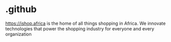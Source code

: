 # .github
https://ishop.africa  is the home of all things shopping in Africa. We innovate technologies that power the shopping industry for everyone and every organization
